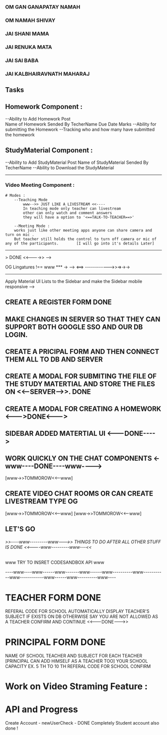 ### OM GAN GANAPATAY NAMAH

### OM NAMAH SHIVAY

### JAI SHANI MAMA

### JAI RENUKA MATA

### JAI SAI BABA

### JAI KALBHAIRAVNATH MAHARAJ

## Tasks

## Homework Component :

--Ability to Add Homework Post  
 Name of Homework
Sended By TecherName
Due Date
Marks
--Ability for submitting the Homework
--Tracking who and how many have submitted the homework

## StudyMaterial Component :

--Ability to Add StudyMaterial Post
Name of StudyMaterial
Sended By TecherName
--Ability to Download the StudyMaterial

---

### Video Meeting Component :

    # Modes :
        --Teaching Mode
            www-->> JUST LIKE A LIVESTREAM <<----
            In teaching mode only teacher can livestream
            other can only watch and comment answers
            they will have a option to '<==TALK-TO-TEACHER==>'

        --Meeting Mode :
        works just like other meeting apps anyone can share camera and turn on mic .
        But teacher still holds the control to turn off camera or mic of any of the participants.        [I will go into it's details Later]

---

<!--
### Sign-in as Techer - Student - Principal Component

Create this Component

---

# <<---->> DONE <<---->> -->

OG Lingatures
!== www \*\*\* -> --> <==> ------------>>=>->->

---

<!-- # <-- DONE --> Apply Material UI Lists to the Sidebar and make the Sidebar mobile responsive -->

## CREATE A REGISTER FORM DONE

## MAKE CHANGES IN SERVER SO THAT THEY CAN SUPPORT BOTH GOOGLE SSO AND OUR DB LOGIN.

## CREATE A PRICIPAL FORM AND THEN CONNECT THEM ALL TO DB AND SERVER

## CREATE A MODAL FOR SUBMITING THE FILE OF THE STUDY MATERTIAL AND STORE THE FILES ON <<--SERVER-->>. DONE

## CREATE A MODAL FOR CREATING A HOMEWORK <--->DONE<--->

## SIDEBAR ADDED MATERTIAL UI <---DONE---->

## WORK QUICKLY ON THE CHAT COMPONENTS <-www----DONE----www---->

[www->>TOMMOROW<<--www]

## CREATE VIDEO CHAT ROOMS OR CAN CREATE LIVESTREAM TYPE OG

[www->>TOMMOROW<<--www]
[www->>TOMMOROW<<--www]

## LET'S GO

###### >>----www---------www--->> THINGS TO DO AFTER ALL OTHER STUFF IS DONE <<----www---------www---<<

www TRY TO INSRET CODESANDBOX API www

----www----www------www-------www------www----------www-----------www------------www------www----------www----

# TEACHER FORM DONE

REFERAL CODE FOR SCHOOL
AUTOMATICALLY DISPLAY TEACHER'S SUBJECT IF EXISTS ON DB OTHERWISE SAY YOU ARE NOT ALLOWED AS A TEACHER
CONFIRM AND CONTINUE
<<---DONE--->>

# PRINCIPAL FORM DONE

NAME OF SCHOOL
TEACHER AND SUBJECT FOR EACH TEACHER [PRINCIPAL CAN ADD HIMSELF AS A TEACHER TOO]
YOUR SCHOOL CAPACITY EX. 5 TH TO 10 TH
REFERAL CODE FOR SCHOOL
CONFIRM

# Work on Video Straming Feature :

 <!-- Steps to stream a video to -->

# API and Progress

Create Account -
newUserCheck - DONE Completely
Student account also done !
